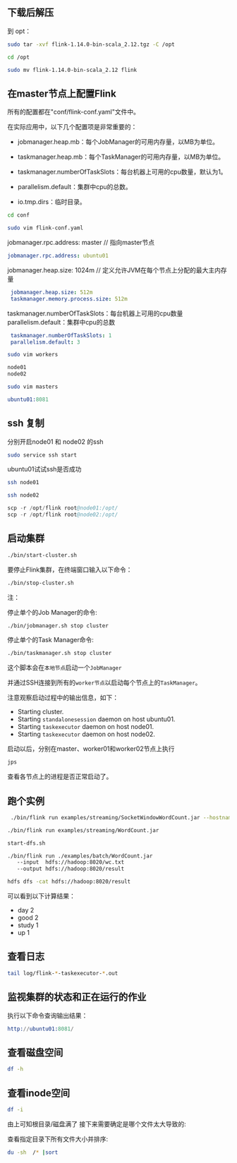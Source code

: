 ## 下载后解压

到 opt：

```sh
sudo tar -xvf flink-1.14.0-bin-scala_2.12.tgz -C /opt
```

```sh
cd /opt
```

```sh
sudo mv flink-1.14.0-bin-scala_2.12 flink
```

## 在master节点上配置Flink

所有的配置都在"conf/flink-conf.yaml"文件中。

在实际应用中，以下几个配置项是非常重要的：

* jobmanager.heap.mb：每个JobManager的可用内存量，以MB为单位。

* taskmanager.heap.mb：每个TaskManager的可用内存量，以MB为单位。

* taskmanager.numberOfTaskSlots：每台机器上可用的cpu数量，默认为1。

* parallelism.default：集群中cpu的总数。

* io.tmp.dirs：临时目录。

```sh
cd conf
```

```sh
sudo vim flink-conf.yaml
```

jobmanager.rpc.address: master   // 指向master节点

```yaml
jobmanager.rpc.address: ubuntu01
```

jobmanager.heap.size: 1024m      // 定义允许JVM在每个节点上分配的最大主内存量

```yaml
 jobmanager.heap.size: 512m
 taskmanager.memory.process.size: 512m
```

taskmanager.numberOfTaskSlots：每台机器上可用的cpu数量
parallelism.default：集群中cpu的总数

```yaml
 taskmanager.numberOfTaskSlots: 1
 parallelism.default: 3
```

```sh
sudo vim workers
```

```s
node01
node02
```

```sh
sudo vim masters
```

```s
ubuntu01:8081
```

## ssh 复制

分别开启node01 和 node02 的ssh

```sh
sudo service ssh start
```

ubuntu01试试ssh是否成功

```sh
ssh node01
```

```sh
ssh node02
```

```s
scp -r /opt/flink root@node01:/opt/
scp -r /opt/flink root@node02:/opt/
```

## 启动集群

```sh
./bin/start-cluster.sh
```

要停止Flink集群，在终端窗口输入以下命令：

```sh
./bin/stop-cluster.sh
```

注：

停止单个的Job Manager的命令:

```sh
./bin/jobmanager.sh stop cluster
```

停止单个的Task Manager命令:

```sh
./bin/taskmanager.sh stop cluster
```

这个脚本会在`本地节点`启动一个`JobManager`

并通过SSH连接到所有的`worker节点`以启动每个节点上的`TaskManager`。

注意观察启动过程中的输出信息，如下：

- Starting cluster.
- Starting `standalonesession` daemon on host ubuntu01.
- Starting `taskexecutor` daemon on host node01.
- Starting `taskexecutor` daemon on host node02.

启动以后，分别在master、worker01和worker02节点上执行

```sh
jps
```

查看各节点上的进程是否正常启动了。

## 跑个实例

```sh
 ./bin/flink run examples/streaming/SocketWindowWordCount.jar --hostname ubuntu01 --port 9000
```

```sh
./bin/flink run examples/streaming/WordCount.jar
```

```sh
start-dfs.sh

./bin/flink run ./examples/batch/WordCount.jar
   --input  hdfs://hadoop:8020/wc.txt 
   --output hdfs://hadoop:8020/result
```

```sh
hdfs dfs -cat hdfs://hadoop:8020/result
```

可以看到以下计算结果：

- day 2
- good 2
- study 1
- up 1

## 查看日志

```sh
tail log/flink-*-taskexecutor-*.out
```

## 监视集群的状态和正在运行的作业

执行以下命令查询输出结果：

```s
http://ubuntu01:8081/
```

## 查看磁盘空间

```sh
df -h
```

## 查看inode空间

```sh
df -i
```

由上可知根目录/磁盘满了 接下来需要确定是哪个文件太大导致的:

查看指定目录下所有文件大小并排序:

```sh
du -sh  /* |sort
```